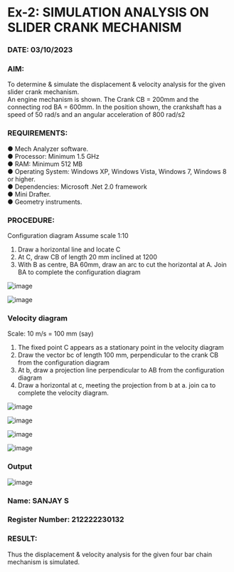 # Ex-2: SIMULATION ANALYSIS ON SLIDER CRANK MECHANISM

### DATE: 03/10/2023
### AIM:
  To determine & simulate the displacement & velocity analysis for the given slider crank mechanism. <br>
  An engine mechanism is shown. The Crank CB = 200mm and the connecting rod BA = 600mm. In the position shown, the crankshaft has a speed of 50 rad/s and an angular acceleration of 800 rad/s2
### REQUIREMENTS:
   ●	Mech Analyzer software.<br>
   ●	Processor: Minimum 1.5 GHz<br>
   ●	RAM: Minimum 512 MB<br>
   ●	Operating System: Windows XP, Windows Vista, Windows 7, Windows 8 or higher.<br>
   ●	Dependencies: Microsoft .Net 2.0 framework<br>
   ●	Mini Drafter.<br>
   ●	Geometry instruments.<br>
### PROCEDURE:
  Configuration diagram
  Assume scale 1:10
  1. Draw a horizontal line and locate C 
  2. At C, draw CB of length 20 mm inclined at 1200 
  3. With B as centre, BA 60mm, draw an arc to cut the horizontal at A. Join BA to complete the configuration diagram 

![image](https://github.com/Sellakumar1987/Ex.-No.2---SIMULATION-ANALYSIS-ON-SLIDER-CRANK-MECHANISM/assets/113594316/0e905314-0fc5-4e13-a513-67c95aced702)

![image](https://github.com/Sellakumar1987/Ex.-No.2---SIMULATION-ANALYSIS-ON-SLIDER-CRANK-MECHANISM/assets/113594316/590ca17d-5a31-427c-816d-975478542bcd)


### Velocity diagram
  Scale: 10 m/s = 100 mm (say) 
  1. The fixed point C appears as a stationary point in the velocity diagram 
  2. Draw the vector bc of length 100 mm, perpendicular to the crank CB from the configuration diagram 
  3. At b, draw a projection line perpendicular to AB from the configuration diagram 
  4. Draw a horizontal at c, meeting the projection from b at a. join ca to complete the velocity diagram.

![image](https://github.com/Sellakumar1987/Ex.-No.2---SIMULATION-ANALYSIS-ON-SLIDER-CRANK-MECHANISM/assets/113594316/23ca1772-5a92-4b8b-a8bc-e149da33d297)

![image](https://github.com/Sellakumar1987/Ex.-No.2---SIMULATION-ANALYSIS-ON-SLIDER-CRANK-MECHANISM/assets/113594316/d1412f9a-dcab-4433-a9a5-b5d6d19257b9)

![image](https://github.com/Sellakumar1987/Ex.-No.2---SIMULATION-ANALYSIS-ON-SLIDER-CRANK-MECHANISM/assets/113594316/b703f1f3-def1-4fd9-a9da-6b5c4d57b632)

![image](https://github.com/Sellakumar1987/Ex.-No.2---SIMULATION-ANALYSIS-ON-SLIDER-CRANK-MECHANISM/assets/113594316/188cba1a-fe54-4549-a6e5-3bb6b8d7b120)

### Output

![image](https://github.com/22002102/Ex.-No.2---SIMULATION-ANALYSIS-ON-SLIDER-CRANK-MECHANISM/assets/119091638/3e33de3a-b5e1-47fc-ab18-efa8c3c0dcd9)

### Name: SANJAY S
### Register Number: 212222230132 

### RESULT:
 Thus the displacement & velocity analysis for the given four bar chain mechanism is simulated.

